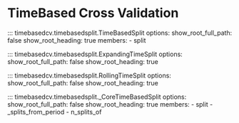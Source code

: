 # TimeBased Cross Validation

::: timebasedcv.timebasedsplit.TimeBasedSplit
    options:
        show_root_full_path: false
        show_root_heading: true
        members:
            - split

::: timebasedcv.timebasedsplit.ExpandingTimeSplit
    options:
        show_root_full_path: false
        show_root_heading: true

::: timebasedcv.timebasedsplit.RollingTimeSplit
    options:
        show_root_full_path: false
        show_root_heading: true

::: timebasedcv.timebasedsplit._CoreTimeBasedSplit
    options:
        show_root_full_path: false
        show_root_heading: true
        members:
            - split
            - _splits_from_period
            - n_splits_of
